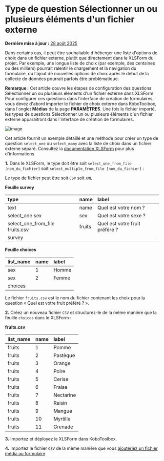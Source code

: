 # Type de question Sélectionner un ou plusieurs éléments d'un fichier externe
**Dernière mise à jour :** <a href="https://github.com/kobotoolbox/docs/blob/87ff8377b846dacb801191e0b619126a563040a9/source/external_file.md" class="reference">28 août 2025</a>

Dans certains cas, il peut être souhaitable d'héberger une liste d'options de choix dans un fichier externe, plutôt que directement dans le XLSForm du projet. Par exemple, une longue liste de choix (par exemple, des centaines ou des milliers) pourrait ralentir le chargement et la navigation du formulaire, ou l'ajout de nouvelles options de choix après le début de la collecte de données pourrait parfois être problématique.

<p class="note"> <b>Remarque :</b> Cet article couvre les étapes de configuration des questions Sélectionner un ou plusieurs éléments d'un fichier externe dans XLSForm. Pour configurer ces questions dans l'interface de création de formulaires, vous devez d'abord importer le fichier de choix externe dans KoboToolbox, dans l'onglet <b>Médias</b> de la page <b>PARAMÈTRES</b>. Une fois le fichier importé, les types de questions Sélectionner un ou plusieurs éléments d'un fichier externe apparaîtront dans l'interface de création de formulaires. </p>

![image](/images/external_file/select_from_file.png)

Cet article fournit un exemple détaillé et une méthode pour créer un type de question `select_one` ou `select_many` avec la liste de choix dans un fichier externe séparé. Consultez la [documentation XLSForm](https://xlsform.org/en/#multiple-choice-from-file) pour plus d'informations.

**1.** Dans le XLSForm, le type doit être soit `select_one_from_file [nom_du_fichier]` soit `select_multiple_from_file [nom_du_fichier]` :

<p class="note">Le type de fichier peut être soit <code>CSV</code> soit <code>XML</code></p>

**Feuille survey**

| type                            | name   | label                           |
| :------------------------------ | :----- | :------------------------------ |
| text                            | name   | Quel est votre nom ?            |
| select_one sex                  | sex    | Quel est votre sexe ?           |
| select_one_from_file fruits.csv | fruits | Quel est votre fruit préféré ?  |
| survey |

**Feuille choices**

| list_name | name | label  |
| :-------- | :--- | :----- |
| sex       | 1    | Homme  |
| sex       | 2    | Femme  |
| choices |

<p class="note">Le fichier <code>fruits.csv</code> est le nom du fichier contenant les choix pour la question « Quel est votre fruit préféré ? ».</p>

**2.** Créez un nouveau fichier `CSV` et structurez-le de la même manière que la feuille `choices` dans le XLSForm :

**fruits.csv**

| list_name | name | label       |
| :-------- | :--- | :---------- |
| fruits    | 1    | Pomme       |
| fruits    | 2    | Pastèque    |
| fruits    | 3    | Orange      |
| fruits    | 4    | Poire       |
| fruits    | 5    | Cerise      |
| fruits    | 6    | Fraise      |
| fruits    | 7    | Nectarine   |
| fruits    | 8    | Raisin      |
| fruits    | 9    | Mangue      |
| fruits    | 10   | Myrtille    |
| fruits    | 11   | Grenade     |

**3.** Importez et déployez le XLSForm dans KoboToolbox.

**4.** Importez le fichier `CSV` de la même manière que vous [ajouteriez un fichier média au formulaire](media.md)